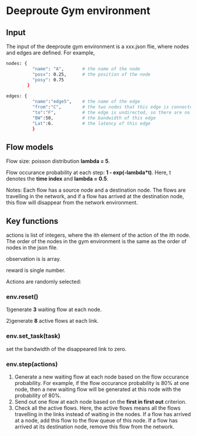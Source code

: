 # Deeproute Gym environment



## Input
The input of the deeproute gym environment is a xxx.json flie, where nodes and edges are defined. For example,
~~~bash
nodes: {
          "name": "A",       # the name of the node
          "posx": 0.25,      # the position of the node
          "posy": 0.75
        }
        
edges: {
          "name":"edge5",    # the name of the edge
          "from":"C",        # the two nodes that this edge is connected with
          "to":"F",          # the edge is undirected, so there are no differences between "from" node and "to" node
          "BW":50,           # the bandwidth of this edge
          "Lat":6.           # the latency of this edge
          }
~~~


## Flow models

Flow size: poisson distribution **lambda = 5**.

Flow occurance probability at each step: **1 - exp(-lambda*t)**. Here, t denotes the **time index** and **lambda = 0.5**.  

Notes: Each flow has a source node and a destination node. The flows are travelling in the network, and if a flow has arrived at the destination node, this flow will disappear from the network environment. 


## Key functions
actions is list of integers, where the ith element of the action of the ith node. The order of the nodes in the gym environment is the same as the order of nodes in the json file. 

observation is is array. 

reward is single number. 


Actions are randomly selected:

### env.reset()

1)generate **3** waiting flow at each node.

2)generate **8** active flows at each link.





### env.set_task(task) 

set the bandwidth of the disappeared link to zero.



### env.step(actions) 

1) Generate a new waiting flow at each node based on the flow occurance probability. For example, if the flow occurance probability is 80% at one node, then a new waiting flow will be generated at this node with the probability of 80%. 
2) Send out one flow at each node based on the **first in first out** criterion. 
3) Check all the active flows. Here, the active flows means all the flows travelling in the links instead of waiting in the nodes. If a flow has arrived at a node, add this flow to the flow queue of this node. If a flow has arrived at its destination node, remove this flow from the network.


